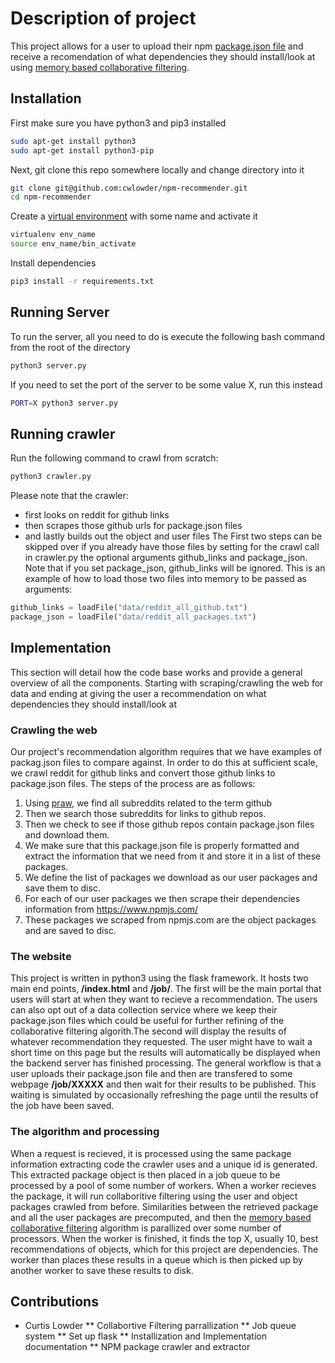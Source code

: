 # Description of project
This project allows for a user to upload their npm [package.json file](https://docs.npmjs.com/files/package.json) and receive a recomendation of what dependencies they should install/look at using [memory based collaborative filtering](https://en.wikipedia.org/wiki/Collaborative_filtering).

## Installation
First make sure you have python3 and pip3 installed
```bash
sudo apt-get install python3
sudo apt-get install python3-pip
```
Next, git clone this repo somewhere locally and change directory into it
```bash
git clone git@github.com:cwlowder/npm-recommender.git
cd npm-recommender
```
Create a [virtual environment](https://www.geeksforgeeks.org/python-virtual-environment/) with some name and activate it
```bash
virtualenv env_name
source env_name/bin_activate
```
Install dependencies
```bash
pip3 install -r requirements.txt
```

## Running Server
To run the server, all you need to do is execute the following bash command from the root of the directory
```bash
python3 server.py
```
If you need to set the port of the server to be some value X, run this instead
```bash
PORT=X python3 server.py
```

## Running crawler
Run the following command to crawl from scratch:
```bash
python3 crawler.py
```
Please note that the crawler:
* first looks on reddit for github links
* then scrapes those github urls for package.json files
* and lastly builds out the object and user files
The First two steps can be skipped over if you already have those files by setting for the crawl call in crawler.py the optional arguments github_links and package_json. Note that if you set package_json, github_links will be ignored. This is an example of how to load those two files into memory to be passed as arguments:
```python
github_links = loadFile("data/reddit_all_github.txt")
package_json = loadFile("data/reddit_all_packages.txt")
```

## Implementation
This section will detail how the code base works and provide a general overview of all the components. Starting with scraping/crawling the web for data and ending at giving the user a recommendation on what dependencies they should install/look at
### Crawling the web
Our project's recommendation algorithm requires that we have examples of packag.json files to compare against. In order to do this at sufficient scale, we crawl reddit for github links and convert those github links to package.json files. The steps of the process are as follows:
1. Using [praw](https://praw.readthedocs.io/en/latest/), we find all subreddits related to the term github
2. Then we search those subreddits for links to github repos.
3. Then we check to see if those github repos contain package.json files and download them.
4. We make sure that this package.json file is properly formatted and extract the information that we need from it and store it in a list of these packages.
5. We define the list of packages we download as our user packages and save them to disc.
6. For each of our user packages we then scrape their dependencies information from https://www.npmjs.com/
7. These packages we scraped from npmjs.com are the object packages and are saved to disc.
### The website
This project is written in python3 using the flask framework. It hosts two main end points, **/index.html** and **/job/**. The first will be the main portal that users will start at when they want to recieve a recommendation. The users can also opt out of a data collection service where we keep their package.json files which could be useful for further refining of the collaborative filtering algorith.The second will display the results of whatever recommendation they requested. The user might have to wait a short time on this page but the results will automatically be displayed when the backend server has finished processing. The general workflow is that a user uploads their package.json file and then are transfered to some webpage **/job/XXXXX** and then wait for their results to be published. This waiting is simulated by occasionally refreshing the page until the results of the job have been saved.
### The algorithm and processing
When a request is recieved, it is processed using the same package information extracting code the crawler uses and a unique id is generated. This extracted package object is then placed in a job queue to be processed by a pool of some number of workers. When a worker recieves the package, it will run collaboritive filtering using the user and object packages crawled from before. Similarities between the retrieved package and all the user packages are precomputed, and then the [memory based collaborative filtering](https://en.wikipedia.org/wiki/Collaborative_filtering) algorithm is parallized over some number of processors. When the worker is finished, it finds the top X, usually 10, best recommendations of objects, which for this project are dependencies. The worker than places these results in a queue which is then picked up by another worker to save these results to disk.

## Contributions
* Curtis Lowder
** Collabortive Filtering parrallization
** Job queue system
** Set up flask
** Installization and Implementation documentation
** NPM package crawler and extractor